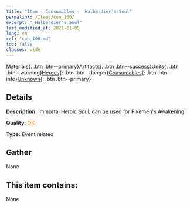 ```yaml
---
title: "Item - Consumables -  Halberdier's Soul"
permalink: /Items/con_100/
excerpt: " Halberdier's Soul"
last_modified_at: 2021-01-05
lang: en
ref: "con_100.md"
toc: false
classes: wide
---
```

 [Materials](/Items/){: .btn .btn--primary}[Artifacts](/Items/Artifacts/){: .btn .btn--success}[Units](/Items/Units/){: .btn .btn--warning}[Heroes](/Items/Heroes/){: .btn .btn--danger}[Consumables](/Items/Consumables/){: .btn .btn--info}[Unknown](/Items/Unknown/){: .btn .btn--primary}

## Details
 **Description:** Immortal Heroic Soul, can be used for Pikemen's Awakening

 **Quality:** <span style="color: #FF8C00">OK</span>

 **Type:** Event related

## Gather

  None

## This item contains:

  None

